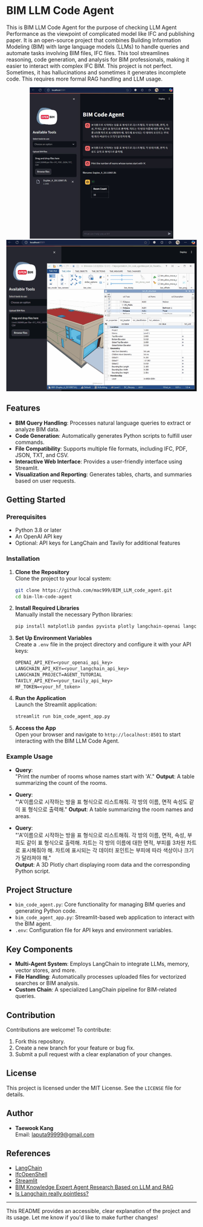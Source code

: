# BIM LLM Code Agent

This is BIM LLM Code Agent for the purpose of checking LLM Agent Performance as the viewpoint of complicated model like IFC and publishing paper. It is an open-source project that combines Building Information Modeling (BIM) with large language models (LLMs) to handle queries and automate tasks involving BIM files, IFC files. This tool streamlines reasoning, code generation, and analysis for BIM professionals, making it easier to interact with complex IFC BIM. This project is not perfect. Sometimes, it has hallucinations and sometimes it generates incomplete code. This requires more formal RAG handling and LLM usage.
<div style="text-align: center;">
<img src="https://github.com/mac999/BIM_LLM_code_agent/blob/main/doc/img2.JPG" height="400">
<img src="https://github.com/mac999/BIM_LLM_code_agent/blob/main/doc/img1.gif" height="400">
</div>


## Features

- **BIM Query Handling**: Processes natural language queries to extract or analyze BIM data.
- **Code Generation**: Automatically generates Python scripts to fulfill user commands.
- **File Compatibility**: Supports multiple file formats, including IFC, PDF, JSON, TXT, and CSV.
- **Interactive Web Interface**: Provides a user-friendly interface using Streamlit.
- **Visualization and Reporting**: Generates tables, charts, and summaries based on user requests.

## Getting Started

### Prerequisites

- Python 3.8 or later
- An OpenAI API key
- Optional: API keys for LangChain and Tavily for additional features

### Installation

1. **Clone the Repository**  
   Clone the project to your local system:
   ```bash
   git clone https://github.com/mac999/BIM_LLM_code_agent.git
   cd bim-llm-code-agent
   ```

2. **Install Required Libraries**  
   Manually install the necessary Python libraries:
   ```bash
   pip install matplotlib pandas pyvista plotly langchain-openai langchain-core langchain-community streamlit ifcopenshell
   ```

3. **Set Up Environment Variables**  
   Create a `.env` file in the project directory and configure it with your API keys:
   ```plaintext
   OPENAI_API_KEY=<your_openai_api_key>
   LANGCHAIN_API_KEY=<your_langchain_api_key>
   LANGCHAIN_PROJECT=AGENT_TUTORIAL
   TAVILY_API_KEY=<your_tavily_api_key>
   HF_TOKEN=<your_hf_token>
   ```

4. **Run the Application**  
   Launch the Streamlit application:
   ```bash
   streamlit run bim_code_agent_app.py
   ```

5. **Access the App**  
   Open your browser and navigate to `http://localhost:8501` to start interacting with the BIM LLM Code Agent.

### Example Usage

- **Query**:  
  "Print the number of rooms whose names start with 'A'."
  **Output**: A table summarizing the count of the rooms.

- **Query**:  
  "'A'이름으로 시작하는 방을 표 형식으로 리스트해줘. 각 방의 이름, 면적 속성도 같이 표 형식으로 출력해."
  **Output**: A table summarizing the room names and areas.

- **Query**:  
  "'A'이름으로 시작하는 방을 표 형식으로 리스트해줘. 각 방의 이름, 면적, 속성, 부피도 같이 표 형식으로 출력해. 차트는 각 방의 이름에 대한 면적, 부피를 3차원 차트로 표시해줘야 해. 차트에 표시되는 각 데이터 포인트는 부피에 따라 색상이나 크기가 달라져야 해."  
  **Output**: A 3D Plotly chart displaying room data and the corresponding Python script.

## Project Structure

- `bim_code_agent.py`: Core functionality for managing BIM queries and generating Python code.
- `bim_code_agent_app.py`: Streamlit-based web application to interact with the BIM agent.
- `.env`: Configuration file for API keys and environment variables.

## Key Components

- **Multi-Agent System**: Employs LangChain to integrate LLMs, memory, vector stores, and more.
- **File Handling**: Automatically processes uploaded files for vectorized searches or BIM analysis.
- **Custom Chain**: A specialized LangChain pipeline for BIM-related queries.

## Contribution

Contributions are welcome! To contribute:
1. Fork this repository.
2. Create a new branch for your feature or bug fix.
3. Submit a pull request with a clear explanation of your changes.

## License

This project is licensed under the MIT License. See the `LICENSE` file for details.

## Author

- **Taewook Kang**  
  Email: [laputa99999@gmail.com](mailto:laputa99999@gmail.com)

## References

- [LangChain](https://www.langchain.com/)
- [IfcOpenShell](http://ifcopenshell.org/)
- [Streamlit](https://streamlit.io/)
- [BIM Knowledge Expert Agent Research Based on LLM and RAG](https://www.kci.go.kr/kciportal/ci/sereArticleSearch/ciSereArtiView.kci?sereArticleSearchBean.artiId=ART003125522)
- [Is Langchain really pointless?](https://medium.com/@wp237/is-langchain-really-pointless-2302dea10d6d)

---

This README provides an accessible, clear explanation of the project and its usage. Let me know if you'd like to make further changes!
